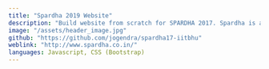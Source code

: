 ```yaml
---
title: "Spardha 2019 Website"
description: "Build website from scratch for SPARDHA 2017. Spardha is annual Games and Sports Festival of IIT (BHU) Varanasi."
image: "/assets/header_image.jpg"
github: "https://github.com/jogendra/spardha17-iitbhu"
weblink: "http://www.spardha.co.in/"
languages: Javascript, CSS (Bootstrap)
---
```

